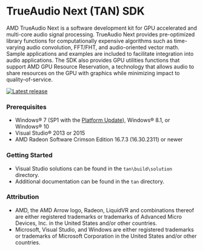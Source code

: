 # TrueAudio Next (TAN) SDK

AMD TrueAudio Next is a software development kit for GPU accelerated and multi-core audio signal processing. TrueAudio Next provides pre-optimized library functions for computationally expensive algorithms such as time-varying audio convolution, FFT/FHT, and audio-oriented vector math. Sample applications and examples are included to facilitate integration into audio applications. The SDK also provides GPU utilities functions that support AMD GPU Resource Reservation, a technology that allows audio to share resources on the GPU with graphics while minimizing impact to quality-of-service.

<div>
  <a href="https://github.com/GPUOpen-LibrariesAndSDKs/TAN/releases/latest/"><img src="http://gpuopen-librariesandsdks.github.io/media/latest-release-button.svg" alt="Latest release" title="Latest release"></a>
</div>

### Prerequisites
* Windows&reg; 7 (SP1 with the [Platform Update](https://msdn.microsoft.com/en-us/library/windows/desktop/jj863687.aspx)), Windows&reg; 8.1, or Windows&reg; 10
* Visual Studio&reg; 2013 or 2015
* AMD Radeon Software Crimson Edition 16.7.3 (16.30.2311) or newer

### Getting Started
* Visual Studio solutions can be found in the `tan\build\solution` directory.
* Additional documentation can be found in the `tan` directory.

### Attribution
* AMD, the AMD Arrow logo, Radeon, LiquidVR and combinations thereof are either registered trademarks or trademarks of Advanced Micro Devices, Inc. in the United States and/or other countries.
* Microsoft, Visual Studio, and Windows are either registered trademarks or trademarks of Microsoft Corporation in the United States and/or other countries.  
